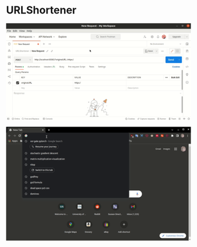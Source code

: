 # URLShortener

![](markdownGifs/POST.gif "Creating a short URL")

![](markdownGifs/GET.gif "Short URL redirect")
